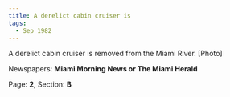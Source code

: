 ```yaml
---  
title: A derelict cabin cruiser is  
tags:  
  - Sep 1982  
---  
```

  
A derelict cabin cruiser is removed from the Miami River. [Photo]  
  
Newspapers: **Miami Morning News or The Miami Herald**  
  
Page: **2**, Section: **B** 

